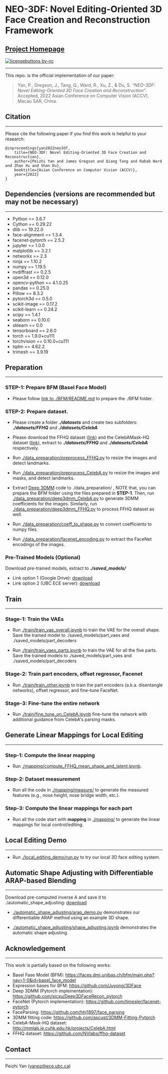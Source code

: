 # NEO-3DF: Novel Editing-Oriented 3D Face Creation and Reconstruction Framework

## [Project Homepage](https://peizhiyan.github.io/docs/neo3df/)
[![licensebuttons by-nc](https://licensebuttons.net/l/by-nc/3.0/88x31.png)](https://creativecommons.org/licenses/by-nc/4.0)

---

This repo. is the official implementation of our paper:
> Yan, P., Gregson, J., Tang, Q., Ward, R., Xu, Z., & Du, S. *“NEO-3DF: Novel Editing-Oriented 3D Face Creation and Reconstruction”*. Accepted, 2022 Asian Conference on Computer Vision (ACCV), Macau SAR, China.

## Citation
---
Please cite the following paper if you find this work is helpful to your research: 

```
@inproceedings{yan2022neo3df,
    title={NEO-3DF: Novel Editing-Oriented 3D Face Creation and Reconstruction},
    author={Peizhi Yan and James Gregson and Qiang Tang and Rabab Ward and Zhan Xu and Shan Du},
    booktitle={Asian Conference on Computer Vision (ACCV)},
    year={2022}
}
```

## Dependencies (versions are recommended but may not be necessary)
---
- Python                    == 3.6.7
- Cython                    == 0.29.22
- dlib                      == 19.22.0
- face-alignment            == 1.3.4
- facenet-pytorch           == 2.5.2
- jupyter                   == 1.0.0
- matplotlib                == 3.2.1
- networkx                  == 2.3
- ninja                     == 1.10.2
- numpy                     == 1.19.5
- nvdiffrast                == 0.2.5
- open3d                    == 0.12.0
- opencv-python             == 4.1.0.25
- pandas                    == 0.25.0
- Pillow                    == 8.3.2
- pytorch3d                 == 0.5.0
- scikit-image              == 0.17.2
- scikit-learn              == 0.24.2
- scipy                     == 1.4.1
- seaborn                   == 0.10.0
- sklearn                   == 0.0
- tensorboard               == 2.6.0
- torch                     == 1.9.0+cu111
- torchvision               == 0.10.0+cu111
- tqdm                      == 4.62.2
- trimesh                   == 3.9.19

## Preparation
---

### STEP-1: Prepare BFM (Basel Face Model)
- Please follow [link to ./BFM/README.md](./BFM/README.md) to prepare the ./BFM folder.

### STEP-2: Prepare dataset.
- Please create a folder **_./datasets_** and create two subfolders: **_./datasets/FFHQ_** and **_./datasets/CelebA_**

- Please download the FFHQ dataset ([link](https://github.com/NVlabs/ffhq-dataset)) and the CelebAMask-HQ dataset ([link](http://mmlab.ie.cuhk.edu.hk/projects/CelebA.html)), extract to **_./datasets/FFHQ_** and **_./datasets/CelebA_** respectively.

- Run [./data_preparation/preprocess_FFHQ.py](./data_preparation/preprocess_FFHQ.py) to resize the images and detect landmarks.

- Run [./data_preparation/preprocess_CelebA.py](./data_preparation/preprocess_CelebA.py) to resize the images and masks, and detect landmarks.

- Extract [Deep 3DMM](https://github.com/sicxu/Deep3DFaceRecon_pytorch) code to ./data_preparation/ , NOTE that, you can prepare the BFM folder using the files prepared in **STEP-1**. Then, run [./data_preparation/deep3dmm_CelebA.py](./data_preparation/deep3dmm_CelebA.py) to generate 3DMM coefficients for the images. Similarly, run [./data_preparation/deep3dmm_FFHQ.py](./data_preparation/deep3dmm_FFHQ.py) to process FFHQ dataset as well. 

- Run [./data_preparation/coeff_to_shape.py](./data_preparation/coeff_to_shape.py) to convert coefficients to numpy files.

- Run [./data_preparation/facenet_encoding.py](./data_preparation/facenet_encoding.py) to extract the FaceNet encodings of the images.

### Pre-Trained Models (Optional)

Download pre-trained models, extract to **_./saved_models/_**
- Link option 1 (Google Drive): [download](https://drive.google.com/file/d/1tJG3fI_PcgRIn6whwPIuwXN0pxuhJRBn/view?usp=sharing)
- Link option 2 (UBC ECE server): [download](https://people.ece.ubc.ca/yanpz/ACCV2022/saved_models.zip)


## Train
---

### Stage-1: Train the VAEs

- Run [./train/train_vae_overall.ipynb](./train/train_vae_overall.ipynb) to train the VAE for the overall shape. Save the trained model to ./saved_models/part_vaes and ./saved_models/part_decoders

- Run [./train/train_vaes_parts.ipynb](./train/train_vaes_parts.ipynb) to train the VAE for all the five parts. Save the trained models to ./saved_models/part_vaes and ./saved_models/part_decoders

### Stage-2: Train part encoders, offset regressor, Facenet

- Run [./train/train_other.ipynb](./train/train_other.ipynb) to train the part encoders (a.k.a. disentangle networks), offset regressor, and fine-tune FaceNet.

### Stage-3: Fine-tune the entire network

- Run [./train/fine_tune_on_CelebA.ipynb](./train/fine_tune_on_CelebA.ipynb) fine-tune the network with additional guidance from CelebA's parsing masks.


## Generate Linear Mappings for Local Editing
---

### Step-1: Compute the linear mapping

- Run [./mapping/compute_FFHQ_mean_shape_and_latent.ipynb](./mapping/compute_FFHQ_mean_shape_and_latent.ipynb).

### Step-2: Dataset measurement

- Run all the code in [./mapping/measure/](./mapping/measure) to generate the measured features (e.g., nose height, nose bridge width, etc.).

### Step-3: Compute the linear mappings for each part

- Run all the code start with **mapping** in [./mapping/](./mapping/) to generate the linear mappings for local control/editing. 



## Local Editing Demo
---

- Run [./local_editing_demo/run.py](./local_editing_demo/run.py) to try our local 3D face editing system. 



## Automatic Shape Adjusting with Differentiable ARAP-based Blending
---

Download pre-computed inverse A and save it to ./automatic_shape_adjusting: [download](https://people.ece.ubc.ca/yanpz/ACCV2022/iA.npy)

- [./automatic_shape_adjusting/arap_demo.py](./automatic_shape_adjusting/arap_demo.py) demonstrates our differentiable ARAP method using an example 3D shape.

- [./automatic_shape_adjusting/shape_adjusting.ipynb](./automatic_shape_adjusting/shape_adjusting.ipynb) demonstrates the automatic shape adjusting.











## Acknowledgement
---
This work is partially based on the following works:
- Basel Fase Model (BFM): https://faces.dmi.unibas.ch/bfm/main.php?nav=1-0&id=basel_face_model
- Expression bases for BFM: https://github.com/Juyong/3DFace
- Deep 3DMM (Pytorch implementation): https://github.com/sicxu/Deep3DFaceRecon_pytorch
- FaceNet (Pytorch implementation): https://github.com/timesler/facenet-pytorch
- FaceParsing: https://github.com/hhj1897/face_parsing
- 3DMM fitting code: https://github.com/ascust/3DMM-Fitting-Pytorch
- CelebA-Mask-HQ dataset: http://mmlab.ie.cuhk.edu.hk/projects/CelebA.html
- FFHQ dataset: https://github.com/NVlabs/ffhq-dataset


## Contact
---
Peizhi Yan (yanpz@ece.ubc.ca)




